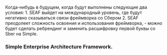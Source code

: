 Когда-нибудь в будущем, когда будут выполнены следующие два условия:
	1. SEAF выйдет на международный уровень, где будут негативно сказываться связи фреймворка со Сбером
	2. SEAF преодолеет сложность освоения и использования фреймворка, - 
можно будет сделать ребрендинг и заменить расшифровку первой буквы со Sber на Simple.

### **Simple Enterprise Architecture Framework.**



	